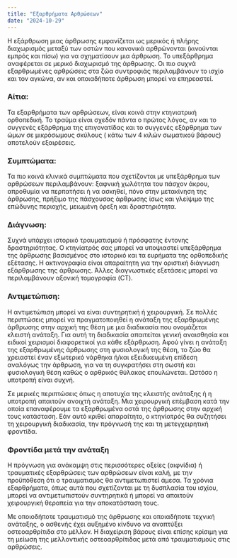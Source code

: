 ```yaml
---
title: "Εξαρθρήματα Aρθρώσεων"
date: "2024-10-29"
---
```


Η εξάρθρωση μιας άρθρωσης εμφανίζεται ως μερικός ή πλήρης διαχωρισμός μεταξύ των οστών που κανονικά αρθρώνονται (κινούνται εμπρός και πίσω) για να σχηματίσουν μια άρθρωση. Το υπεξάρθρημα αναφέρεται σε μερικό διαχωρισμό της άρθρωσης. Οι πιο συχνά εξαρθρωμένες αρθρώσεις στα ζώα συντροφιάς περιλαμβάνουν το ισχίο και τον αγκώνα, αν και οποιαδήποτε άρθρωση μπορεί να επηρεαστεί.

### Αίτια:

Τα εξαρθρήματα των αρθρώσεων, είναι κοινά στην κτηνιατρική ορθοπεδική. Το τραύμα είναι σχεδόν πάντα ο πρώτος λόγος, αν και το συγγενές εξάρθρημα της επιγονατίδας και το συγγενές εξάρθρημα των ώμων σε μικρόσωμους σκύλους ( κάτω των 4 κιλών σωματικού βάρους) αποτελούν εξαιρέσεις.

### Συμπτώματα:

Τα πιο κοινά κλινικά συμπτώματα που σχετίζονται με υπεξάρθρημα των αρθρώσεων περιλαμβάνουν: ξαφνική χωλότητα του πάσχον άκρου, απροθυμία να περπατήσει ή να ασκηθεί, πόνο στην μετακίνηση της άρθρωσης, πρήξιμο της πάσχουσας άρθρωσης ίσως και γλείψιμο της επώδυνης περιοχής, μειωμένη όρεξη και δραστηριότητα.

### Διάγνωση:

Συχνά υπάρχει ιστορικό τραυματισμού ή πρόσφατης έντονης δραστηριότητας. Ο κτηνίατρός σας μπορεί να υποψιαστεί υπεξάρθρημα της άρθρωσης βασισμένος στο ιστορικό και τα ευρήματα της ορθοπεδικής εξέτασης. Η ακτινογραφία είναι απαραίτητη για την οριστική διάγνωση εξάρθρωσης της άρθρωσης. Άλλες διαγνωστικές εξετάσεις μπορεί να περιλαμβάνουν αξονική τομογραφία (CT).

### Αντιμετώπιση:

Η αντιμετώπιση μπορεί να είναι συντηρητική ή χειρουργική. Σε πολλές περιπτώσεις μπορεί να πραγματοποιηθεί η ανάταξη της εξαρθρωμένης άρθρωσης στην αρχική της θέση με μια διαδικασία που ονομάζεται κλειστή ανάταξη. Για αυτή τη διαδικασία απαιτείται γενική αναισθησία και ειδικοί χειρισμοί διαφορετικοί για κάθε εξάρθρωση. Αφού γίνει η ανάταξη της εξαρθρωμένης άρθρωσης στη φυσιολογική της θέση, το ζώο θα χρειαστεί έναν εξωτερικό νάρθηκα ή/και εξειδικευμένη επίδεση αναλόγως την άρθρωση, για να τη συγκρατήσει στη σωστή και φυσιολογική θέση καθώς ο αρθρικός θύλακας επουλώνεται. Ωστόσο η υποτροπή είναι συχνή.

Σε μερικές περιπτώσεις όπως η αποτυχία της κλειστής ανάταξης ή η υποτροπή απαιτούν ανοιχτή ανάταξη. Μια χειρουργική επέμβαση κατά την οποία επαναφέρουμε τα εξαρθρωμένα οστά της άρθρωσης στην αρχική τους κατάσταση. Εάν αυτό κριθεί απαραίτητο, ο κτηνίατρός θα συζητήσει τη χειρουργική διαδικασία, την πρόγνωσή της και τη μετεγχειρητική φροντίδα.

### Φροντίδα μετά την ανάταξη

Η πρόγνωση για ανάκαμψη στις περισσότερες οξείες (αιφνίδια) ή τραυματικές εξαρθρώσεις των αρθρώσεων είναι καλή, με την προϋπόθεση ότι ο τραυματισμός θα αντιμετωπιστεί άμεσα. Τα χρόνια εξαρθρήματα, όπως αυτά που σχετίζονται με τη δυσπλασία του ισχίου, μπορεί να αντιμετωπιστούν συντηρητικά ή μπορεί να απαιτούν χειρουργική θεραπεία για την αποκατάσταση τους.

Με οποιοδήποτε τραυματισμό της άρθρωσης και οποιαδήποτε τεχνική ανάταξης, ο ασθενής έχει αυξημένο κίνδυνο να αναπτύξει οστεοαρθρίτιδα στο μέλλον. Η διαχείριση βάρους είναι επίσης κρίσιμη για τη μείωση της μελλοντικής οστεοαρθρίτιδας μετά από τραυματισμούς στις αρθρώσεις.
